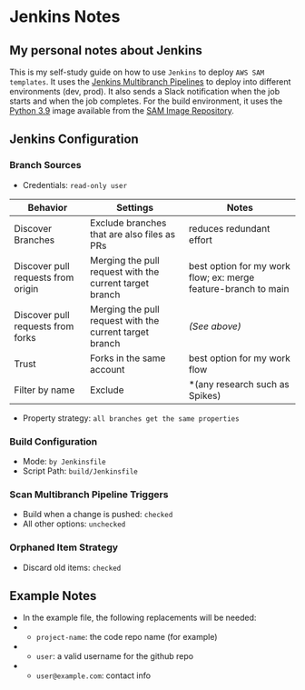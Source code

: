 # Jenkins Notes

## My personal notes about Jenkins

This is my self-study guide on how to use `Jenkins` to deploy `AWS SAM templates`.  It uses the [Jenkins Multibranch Pipelines](https://www.jenkins.io/doc/book/pipeline/multibranch/)
to deploy into different environments (dev, prod).  It also sends a Slack notification when the job starts and when the job completes.  For the build environment, it uses the [Python 3.9](https://gallery.ecr.aws/sam/build-python3.9)
image available from the [SAM Image Repository](https://docs.aws.amazon.com/serverless-application-model/latest/developerguide/serverless-image-repositories.html).

## Jenkins Configuration

### Branch Sources

* Credentials: `read-only user`

| Behavior | Settings | Notes |
| -------- | -------- | ----- |
| Discover Branches | Exclude branches that are also files as PRs | reduces redundant effort
| Discover pull requests from origin | Merging the pull request with the current target branch | best option for my work flow; ex: merge feature-branch to main
| Discover pull requests from forks | Merging the pull request with the current target branch | *(See above)*
| Trust | Forks in the same account | best option for my work flow
| Filter by name | Exclude | *(any research such as Spikes)

* Property strategy: `all branches get the same properties`

### Build Configuration

* Mode: `by Jenkinsfile`
* Script Path: `build/Jenkinsfile`


### Scan Multibranch Pipeline Triggers

* Build when a change is pushed: `checked`
* All other options: `unchecked`

### Orphaned Item Strategy

* Discard old items: `checked`


## Example Notes
* In the example file, the following replacements will be needed:
* * `project-name`: the code repo name (for example)
* * `user`: a valid username for the github repo
* * `user@example.com`: contact info
